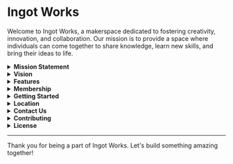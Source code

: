# Ingot Works

Welcome to Ingot Works, a makerspace dedicated to fostering creativity, innovation, and collaboration. Our mission is to provide a space where individuals can come together to share knowledge, learn new skills, and bring their ideas to life.

<details>
<summary><strong>Mission Statement</strong></summary>

Ingot Works aims to:
- Empower makers of all ages and backgrounds.
- Provide access to tools and resources for innovation.
- Foster a community of collaboration and learning.

For more details, see our [Mission Statement](docs/vision_mission.md).
</details>

<details>
<summary><strong>Vision</strong></summary>

Our vision is to be a leading community hub where technology and creativity converge to inspire and support the next generation of makers.

For more details, see our [Vision Document](docs/vision_mission.md).
</details>

<details>
<summary><strong>Features</strong></summary>

- **State-of-the-art Equipment**: Access to tools for woodworking, metalworking, electronics, 3D printing, and more.
- **Workshops and Classes**: Regularly scheduled events to teach new skills and techniques.
- **Collaborative Projects**: Opportunities to work on joint projects and share knowledge.
- **Community Events**: Networking events, meetups, and hackathons to engage with the community.

For more details, see our [Features Document](docs/features.md).
</details>

<details>
<summary><strong>Membership</strong></summary>

Ingot Works offers flexible membership plans to cater to different needs:
- **Daily Passes**
- **Monthly Memberships**
- **Annual Memberships**

### Benefits of Membership

- Unlimited access to the makerspace during operating hours.
- Discounts on workshops and classes.
- Priority booking for equipment and workspace.

For more details, see our [Membership Information](docs/membership.md).
</details>

<details>
<summary><strong>Getting Started</strong></summary>

1. **Visit Us**: Drop by our location to tour the space and meet the community.
2. **Join**: Choose a membership plan that suits your needs.
3. **Learn**: Sign up for workshops and start creating.

For more details, see our [Getting Started Guide](docs/getting_started.md).
</details>

<details>
<summary><strong>Location</strong></summary>

Ingot Works is located at:
[Insert Address Here]

For more details, see our [Location Information](docs/location.md).
</details>

<details>
<summary><strong>Contact Us</strong></summary>

For more information, feel free to reach out to us:
- **Email**: [Insert Email Here]
- **Phone**: [Insert Phone Number Here]
- **Website**: [Insert Website URL Here]

For more details, see our [Contact Information](docs/contact.md).
</details>

<details>
<summary><strong>Contributing</strong></summary>

We welcome contributions from the community. If you're interested in helping out, please check our [Contributing Guidelines](CONTRIBUTING.md) and [Code of Conduct](CODE_OF_CONDUCT.md).

For more details, see our [Contributing Information](docs/contributing.md).
</details>

<details>
<summary><strong>License</strong></summary>

This project is licensed under the MIT License. See the [LICENSE](LICENSE) file for details.

For more details, see our [License Information](docs/license.md).
</details>

---

Thank you for being a part of Ingot Works. Let's build something amazing together!
